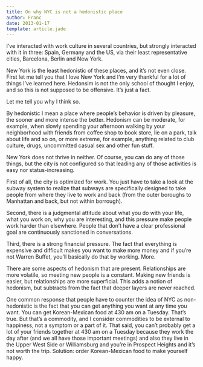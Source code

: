 ```yaml
---
title: On why NYC is not a hedonistic place
author: Franc
date: 2013-01-17
template: article.jade
---
```


I’ve interacted with work culture in several countries, but strongly interacted with it in three: Spain, Germany and the US, via their least representative cities, Barcelona, Berlin and New York.

New York is the least hedonistic of these places, and it’s not even close. First let me tell you that I love New York and I’m very thankful for a lot of things I’ve learned here. Hedonsim is not the only school of thought I enjoy, and so this is not supposed to be offensive. It’s just a fact.

Let me tell you why I think so.

By hedonistic I mean a place where people’s behavior is driven by pleasure, the sooner and more intense the better. Hedonism can be moderate, for example, when slowly spending your afternoon walking by your neighborhood with friends from coffee shop to book store, lie on a park, talk about life and so on, or more extreme, for example, anything related to club culture, drugs, uncommitted casual sex and other fun stuff.

New York does not thrive in neither. Of course, you can do any of those things, but the city is not configured so that leading any of those activities is easy nor status-increasing.

First of all, the city is optimized for work. You just have to take a look at the subway system to realize that subways are specifically designed to take people from where they live to work and back (from the outer boroughs to Manhattan and back, but not within borrough).

Second, there is a judgmental attitude about what you do with your life, what you work on, why you are interesting, and this pressure make people work harder than elsewhere. People that don’t have a clear professional goal are continuously sanctioned in conversations.

Third, there is a strong financial pressure. The fact that everything is expensive and difficult makes you want to make more money and if you’re not Warren Buffet, you’ll basically do that by working. More.

There are some aspects of hedonism that are present. Relationships are more volatile, so meeting new people is a constant. Making new friends is easier, but relationships are more superficial. This adds a notion of hedonism, but subtracts from the fact that deeper layers are never reached.

One common response that people have to counter the idea of NYC as non-hedonistic is the fact that you can get anything you want at any time you want. You can get Korean-Mexican food at 430 am on a Tuesday. That’s true. But that’s a commodity, and I consider commodities to be external to happiness, not a symptom or a part of it. That said, you can’t probably get a lot of your friends together at 430 am on a Tuesday because they work the day after (and we all have those important meetings) and also they live in the Upper West Side or Williamsburg and you’re in Prospect Heights and it’s not worth the trip. Solution: order Korean-Mexican food to make yourself happy.
